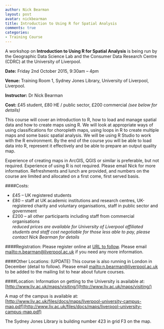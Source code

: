 ```yaml
---
author: Nick Bearman
layout: post
avatar: nickbearman
title: Introduction to Using R for Spatial Analysis
comments: true
categories:
- Training Course
---
```


A workshop on **Introduction to Using R for Spatial Analysis** is being run by the Geographic Data Science Lab and the Consumer Data Research Centre (CDRC) at the University of Liverpool.

**Date:** Friday 2nd October 2015, 9:30am – 4pm

**Venue:** Training Room 1, Sydney Jones Library, University of Liverpool, Liverpool.

**Instructor:** Dr Nick Bearman

**Cost:** £45 student, £80 HE / public sector, £200 commercial *(see below for details)*

This course will cover an introduction to R, how to load and manage spatial data and how to create maps using R. We will look at appropriate ways of using classifications for choropleth maps, using loops in R to create multiple maps and some basic spatial analysis. We will be using R Studio to work with the R environment. By the end of the course you will be able to load data into R, represent it effectively and be able to prepare an output quality map.

Experience of creating maps in ArcGIS, QGIS or similar is preferable, but not required. Experience of using R is not required. Please email Nick for more information. Refreshments and lunch are provided, and numbers on the course are limited and allocated on a first come, first served basis.

####Costs:
- £45 – UK registered students
- £80 – staff at UK academic institutions and research centres, UK-registered charity and voluntary organisations, staff in public sector and government
- £200 – all other participants including staff from commercial organisations  
*reduced prices are available for University of Liverpool affiliated students and staff*
*cost negotiable for those less able to pay, please contact Nick Bearman for details*

####Registration:
Please register online at [URL to follow](x). Please email <mailto:n.bearman@liverpool.ac.uk> if you need any more information. 

####Other Locations: (UPDATE)
This course is also running in London in December (detail to follow). Please email <mailto:n.bearman@liverpool.ac.uk> to be added to the mailing list to hear about future courses. 

####Location:
Information on getting to the University is available at: [http://www.liv.ac.uk/maps/visiting/](http://www.liv.ac.uk/maps/visiting/)

A map of the campus is available at: [http://www.liv.ac.uk/files/docs/maps/liverpool-university-campus-map.pdf](http://www.liv.ac.uk/files/docs/maps/liverpool-university-campus-map.pdf)

The Sydney Jones Library is building number 423 in grid F3 on the map. 

